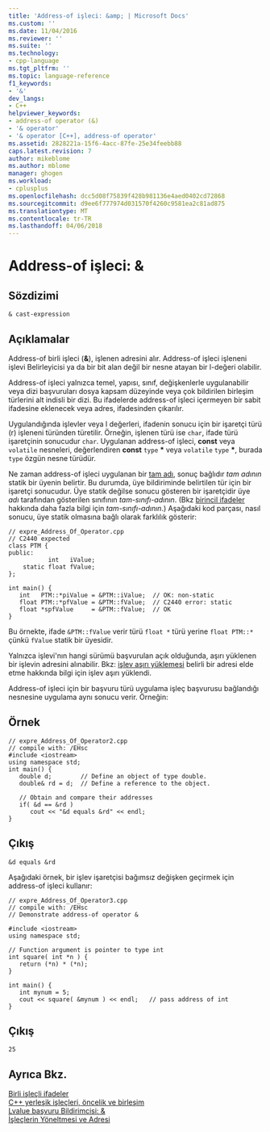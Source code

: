 ```yaml
---
title: 'Address-of işleci: &amp; | Microsoft Docs'
ms.custom: ''
ms.date: 11/04/2016
ms.reviewer: ''
ms.suite: ''
ms.technology:
- cpp-language
ms.tgt_pltfrm: ''
ms.topic: language-reference
f1_keywords:
- '&'
dev_langs:
- C++
helpviewer_keywords:
- address-of operator (&)
- '& operator'
- '& operator [C++], address-of operator'
ms.assetid: 2828221a-15f6-4acc-87fe-25e34feebb88
caps.latest.revision: 7
author: mikeblome
ms.author: mblome
manager: ghogen
ms.workload:
- cplusplus
ms.openlocfilehash: dcc5d08f75839f428b981136e4aed0402cd72868
ms.sourcegitcommit: d9ee6f777974d031570f4260c9581ea2c81ad875
ms.translationtype: MT
ms.contentlocale: tr-TR
ms.lasthandoff: 04/06/2018
---
```

# <a name="address-of-operator-amp"></a>Address-of işleci: &amp;
## <a name="syntax"></a>Sözdizimi  
  
```  
& cast-expression  
```  
  
## <a name="remarks"></a>Açıklamalar  
 Address-of birli işleci (**&**), işlenen adresini alır. Address-of işleci işleneni işlevi Belirleyicisi ya da bir bit alan değil bir nesne atayan bir l-değeri olabilir.  
  
 Address-of işleci yalnızca temel, yapısı, sınıf, değişkenlerle uygulanabilir veya dizi başvuruları dosya kapsam düzeyinde veya çok bildirilen birleşim türlerini alt indisli bir dizi. Bu ifadelerde address-of işleci içermeyen bir sabit ifadesine eklenecek veya adres, ifadesinden çıkarılır.  
  
 Uygulandığında işlevler veya l değerleri, ifadenin sonucu için bir işaretçi türü (r) işleneni türünden türetilir. Örneğin, işlenen türü ise `char`, ifade türü işaretçinin sonucudur `char`. Uygulanan address-of işleci, **const** veya `volatile` nesneleri, değerlendiren **const** `type` **\*** veya `volatile` `type` **\***, burada `type` özgün nesne türüdür.  
  
 Ne zaman address-of işleci uygulanan bir [tam adı](http://msdn.microsoft.com/en-us/3fefb16d-8120-4627-8b3f-3d90fbdcd1df), sonuç bağlıdır *tam adının* statik bir üyenin belirtir. Bu durumda, üye bildiriminde belirtilen tür için bir işaretçi sonucudur. Üye statik değilse sonucu gösteren bir işaretçidir üye *adı* tarafından gösterilen sınıfının *tam-sınıfı-adının*. (Bkz [birincil ifadeler](../cpp/primary-expressions.md) hakkında daha fazla bilgi için *tam-sınıfı-adının*.) Aşağıdaki kod parçası, nasıl sonucu, üye statik olmasına bağlı olarak farklılık gösterir:  
  
```  
// expre_Address_Of_Operator.cpp  
// C2440 expected  
class PTM {  
public:  
           int   iValue;  
    static float fValue;  
};  
  
int main() {  
   int   PTM::*piValue = &PTM::iValue;  // OK: non-static  
   float PTM::*pfValue = &PTM::fValue;  // C2440 error: static  
   float *spfValue     = &PTM::fValue;  // OK  
}  
```  
  
 Bu örnekte, ifade `&PTM::fValue` verir türü `float *` türü yerine `float PTM::*` çünkü `fValue` statik bir üyesidir.  
  
 Yalnızca işlevi'nın hangi sürümü başvurulan açık olduğunda, aşırı yüklenen bir işlevin adresini alınabilir. Bkz: [işlev aşırı yüklemesi](function-overloading.md) belirli bir adresi elde etme hakkında bilgi için işlev aşırı yüklendi.  
  
 Address-of işleci için bir başvuru türü uygulama işleç başvurusu bağlandığı nesnesine uygulama aynı sonucu verir. Örneğin:  
  
## <a name="example"></a>Örnek  
  
```  
// expre_Address_Of_Operator2.cpp  
// compile with: /EHsc  
#include <iostream>  
using namespace std;  
int main() {  
   double d;        // Define an object of type double.  
   double& rd = d;  // Define a reference to the object.  
  
   // Obtain and compare their addresses  
   if( &d == &rd )  
      cout << "&d equals &rd" << endl;  
}  
```  
  
## <a name="output"></a>Çıkış  
  
```  
&d equals &rd  
```  
  
 Aşağıdaki örnek, bir işlev işaretçisi bağımsız değişken geçirmek için address-of işleci kullanır:  
  
```  
// expre_Address_Of_Operator3.cpp  
// compile with: /EHsc  
// Demonstrate address-of operator &  
  
#include <iostream>  
using namespace std;  
  
// Function argument is pointer to type int  
int square( int *n ) {  
   return (*n) * (*n);  
}  
  
int main() {  
   int mynum = 5;  
   cout << square( &mynum ) << endl;   // pass address of int  
}  
```  
  
## <a name="output"></a>Çıkış  
  
```  
25  
```  
  
## <a name="see-also"></a>Ayrıca Bkz.  
 [Birli işleçli ifadeler](../cpp/expressions-with-unary-operators.md)   
 [C++ yerleşik işleçleri, öncelik ve birleşim](../cpp/cpp-built-in-operators-precedence-and-associativity.md)   
 [Lvalue başvuru Bildirimcisi: &](../cpp/lvalue-reference-declarator-amp.md)   
 [İşleçlerin Yöneltmesi ve Adresi](../c-language/indirection-and-address-of-operators.md)
